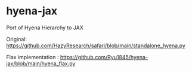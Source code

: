 # hyena-jax
Port of Hyena Hierarchy to JAX

Original: https://github.com/HazyResearch/safari/blob/main/standalone_hyena.py

Flax implementation : https://github.com/Ryu1845/hyena-jax/blob/main/hyena_flax.py
